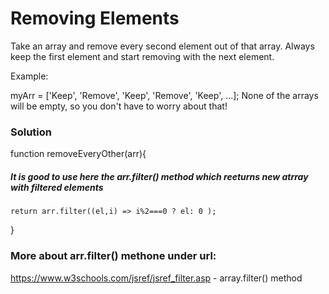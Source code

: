 # Removing Elements

Take an array and remove every second element out of that array. Always keep the first element and start removing with the next element.

Example:

myArr = ['Keep', 'Remove', 'Keep', 'Remove', 'Keep', ...];
None of the arrays will be empty, so you don't have to worry about that!

### Solution

function removeEveryOther(arr){

##### It is good to use here the arr.filter() method which reeturns new atrray with filtered elements

    return arr.filter((el,i) => i%2===0 ? el: 0 );

}

### More about arr.filter() methone under url:

https://www.w3schools.com/jsref/jsref_filter.asp - array.filter() method
